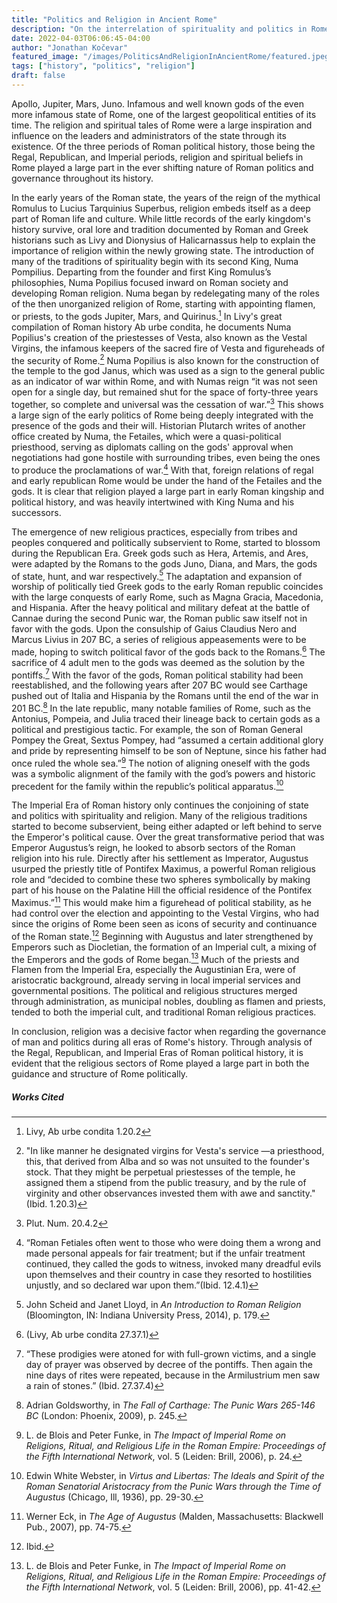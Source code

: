```yaml
---
title: "Politics and Religion in Ancient Rome"
description: "On the interrelation of spirituality and politics in Rome, from the republican era into the imperial era."
date: 2022-04-03T06:06:45-04:00
author: "Jonathan Kočevar"
featured_image: "/images/PoliticsAndReligionInAncientRome/featured.jpeg"
tags: ["history", "politics", "religion"]
draft: false
---
```


Apollo, Jupiter, Mars, Juno. Infamous and well known gods of the even more infamous state of Rome, one of the largest geopolitical entities of its time. The religion and spiritual tales of Rome were a large inspiration and influence on the leaders and administrators of the state through its existence. Of the three periods of Roman political history, those being the Regal, Republican, and Imperial periods, religion and spiritual beliefs in Rome played a large part in the ever shifting nature of Roman politics and governance throughout its history.

In the early years of the Roman state, the years of the reign of the mythical Romulus to Lucius Tarquinius Superbus, religion embeds itself as a deep part of Roman life and culture. While little records of the early kingdom's history survive, oral lore and tradition documented by Roman and Greek historians such as Livy and Dionysius of Halicarnassus help to explain the importance of religion within the newly growing state. The introduction of many of the traditions of spirituality begin with its second King, Numa Pompilius. Departing from the founder and first King Romulus’s philosophies, Numa Popilius focused inward on Roman society and developing Roman religion. Numa began by redelegating many of the roles of the then unorganized religion of Rome, starting with appointing flamen, or priests, to the gods Jupiter, Mars, and Quirinus.[^1] In Livy's great compilation of Roman history Ab urbe condita, he documents Numa Popilius's creation of the priestesses of Vesta, also known as the Vestal Virgins, the infamous keepers of the sacred fire of Vesta and figureheads of the security of Rome.[^2] Numa Popilius is also known for the construction of the temple to the god Janus, which was used as a sign to the general public as an indicator of war within Rome, and with Numas reign “it was not seen open for a single day, but remained shut for the space of forty-three years together, so complete and universal was the cessation of war.”[^3] This shows a large sign of the early politics of Rome being deeply integrated with the presence of the gods and their will. Historian Plutarch writes of another office created by Numa, the Fetailes, which were a quasi-political priesthood, serving as diplomats calling on the gods' approval when negotiations had gone hostile with surrounding tribes, even being the ones to produce the proclamations of war.[^4] With that, foreign relations of regal and early republican Rome would be under the hand of the Fetailes and the gods. It is clear that religion played a large part in early Roman kingship and political history, and was heavily intertwined with King Numa and his successors.

The emergence of new religious practices, especially from tribes and peoples conquered and politically subservient to Rome, started to blossom during the Republican Era. Greek gods such as Hera, Artemis, and Ares, were adapted by the Romans to the gods Juno, Diana, and Mars, the gods of  state, hunt, and war respectively.[^5] The adaptation and expansion of worship of politically tied Greek gods to the early Roman republic coincides with the large conquests of early Rome, such as Magna Gracia, Macedonia, and Hispania. After the heavy political and military defeat at the battle of Cannae during the second Punic war, the Roman public saw itself not in favor with the gods. Upon the consulship of Gaius Claudius Nero and Marcus Livius in 207 BC, a series of religious appeasements were to be made, hoping to switch political favor of the gods back to the Romans.[^6] The sacrifice of 4 adult men to the gods was deemed as the solution by the pontiffs.[^7] With the favor of the gods, Roman political stability had been reestablished, and the following years after 207 BC would see Carthage pushed out of Italia and Hispania by the Romans until the end of the war in 201 BC.[^8] In the late republic, many notable families of Rome, such as the Antonius, Pompeia, and Julia traced their lineage back to certain gods as a political and prestigious tactic. For example, the son of Roman General Pompey the Great, Sextus Pompey, had “assumed a certain additional glory and pride by representing himself to be son of Neptune, since his father had once ruled the whole sea.”[^9] The notion of aligning oneself with the gods was a symbolic alignment of the family with the god’s powers and historic precedent for the family within the republic’s political apparatus.[^10]

The Imperial Era of Roman history only continues the conjoining of state and politics with spirituality and religion. Many of the religious traditions started to become subservient, being either adapted or left behind to serve the Emperor's political cause. Over the great transformative period that was Emperor Augustus’s reign, he looked to absorb sectors of the Roman religion into his rule. Directly after his settlement as Imperator, Augustus usurped the priestly title of Pontifex Maximus, a powerful Roman religious role and “decided to combine these two spheres symbolically by making part of his house on the Palatine Hill the official residence of the Pontifex Maximus.”[^11] This would make him a figurehead of political stability, as he had control over the election and appointing to the Vestal Virgins, who had since the origins of Rome been seen as icons of security and continuance of the Roman state.[^12] Beginning with Augustus and later strengthened by Emperors such as Diocletian, the formation of an Imperial cult, a mixing of the Emperors and the gods of Rome began.[^13] Much of the priests and Flamen from the Imperial Era, especially the Augustinian Era, were of aristocratic background, already serving in local imperial services and governmental positions. The political and religious structures merged through administration, as municipal nobles, doubling as flamen and priests, tended to both the imperial cult, and traditional Roman religious practices.

In conclusion, religion was a decisive factor when regarding the governance of man and politics during all eras of Rome's history. Through analysis of the Regal, Republican, and Imperial Eras of Roman political history, it is evident that the religious sectors of Rome played a large part in both the guidance and structure of Rome politically.

##### Works Cited

[^1]: Livy, Ab urbe condita 1.20.2

[^2]: "In like manner he designated virgins for Vesta's service —a priesthood, this, that derived from Alba and so was not unsuited to the founder's stock. That they might be perpetual priestesses of the temple, he assigned them a stipend from the public treasury, and by the rule of virginity and other observances invested them with awe and sanctity."(Ibid. 1.20.3)

[^3]: Plut. Num. 20.4.2

[^4]: “Roman Fetiales often went to those who were doing them a wrong and made personal appeals for fair treatment; but if the unfair treatment continued, they called the gods to witness, invoked many dreadful evils upon themselves and their country in case they resorted to hostilities unjustly, and so declared war upon them.”(Ibid. 12.4.1)

[^5]: John Scheid and Janet Lloyd, in *An Introduction to Roman Religion* (Bloomington, IN: Indiana University Press, 2014), p. 179.

[^6]: (Livy, Ab urbe condita 27.37.1)

[^7]: “These prodigies were atoned for with full-grown victims, and a single day of prayer was observed by decree of the pontiffs. Then again the nine days of rites were repeated, because in the Armilustrium men saw a rain of stones.” (Ibid. 27.37.4)

[^8]: Adrian Goldsworthy, in *The Fall of Carthage: The Punic Wars 265-146 BC* (London: Phoenix, 2009), p. 245.

[^9]: L. de Blois and Peter Funke, in *The Impact of Imperial Rome on Religions, Ritual, and Religious Life in the Roman Empire: Proceedings of the Fifth International Network*, vol. 5 (Leiden: Brill, 2006), p. 24.

[^10]: Edwin White Webster, in *Virtus and Libertas: The Ideals and Spirit of the Roman Senatorial Aristocracy from the Punic Wars through the Time of Augustus* (Chicago, Ill, 1936), pp. 29-30.

[^11]: Werner Eck, in *The Age of Augustus* (Malden, Massachusetts: Blackwell Pub., 2007), pp. 74-75.

[^12]: Ibid.

[^13]: L. de Blois and Peter Funke, in *The Impact of Imperial Rome on Religions, Ritual, and Religious Life in the Roman Empire: Proceedings of the Fifth International Network*, vol. 5 (Leiden: Brill, 2006), pp. 41-42.